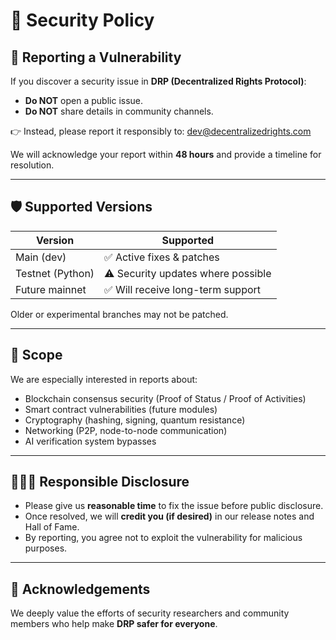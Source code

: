 

# 🔐 Security Policy

## 🚨 Reporting a Vulnerability

If you discover a security issue in **DRP (Decentralized Rights Protocol)**:

* **Do NOT** open a public issue.
* **Do NOT** share details in community channels.

👉 Instead, please report it responsibly to: dev@decentralizedrights.com

We will acknowledge your report within **48 hours** and provide a timeline for resolution.

---

## 🛡 Supported Versions

| Version          | Supported                          |
| ---------------- | ---------------------------------- |
| Main (dev)       | ✅ Active fixes & patches           |
| Testnet (Python) | ⚠️ Security updates where possible |
| Future mainnet   | ✅ Will receive long-term support   |

Older or experimental branches may not be patched.

---

## 🔑 Scope

We are especially interested in reports about:

* Blockchain consensus security (Proof of Status / Proof of Activities)
* Smart contract vulnerabilities (future modules)
* Cryptography (hashing, signing, quantum resistance)
* Networking (P2P, node-to-node communication)
* AI verification system bypasses

---

## 🧑‍🤝‍🧑 Responsible Disclosure

* Please give us **reasonable time** to fix the issue before public disclosure.
* Once resolved, we will **credit you (if desired)** in our release notes and Hall of Fame.
* By reporting, you agree not to exploit the vulnerability for malicious purposes.

---

## 🙏 Acknowledgements

We deeply value the efforts of security researchers and community members who help make **DRP safer for everyone**.

